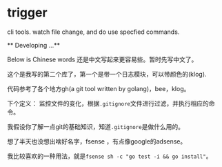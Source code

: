 # trigger

cli tools. watch file change, and do use specfied commands.

** Developing ...**

Below is Chinese words
还是中文写起来更容易些。暂时先写中文了。

这个是我写的第二个库了，第一个是带一个日志模块，可以带颜色的(klog).

代码参考了各个地方gh(a git tool written by golang)，bee，klog。

下个定义： 监控文件的变化，根据`.gitignore`文件进行过滤，并执行相应的命令。

我假设你了解一点git的基础知识，知道`.gitignore`是做什么用的。

想了半天也没想出啥好名字，fsense ，有点像google的adsense。


我比较喜欢的一种用法，就是`fsense sh -c "go test -i && go install"`。
